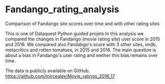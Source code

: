 # Fandango_rating_analysis
Comparison of Fandango site scores over time and with other rating sites

This is one of Dataquest Python guided projets
In this analysis we compared the changes in Fandango (movie rating site) user score in 2015 and 2016.
We compared also Fandabgo's score with 3 other sites, imdb, metacritics and rotten tomatoes, in 2015 and 2016.
The main question is about a bias in Fandango's user rating and wether this bias remains over time.

The data is publicly available on GitHub: https://github.com/mircealex/Movie_ratings_2016_17
